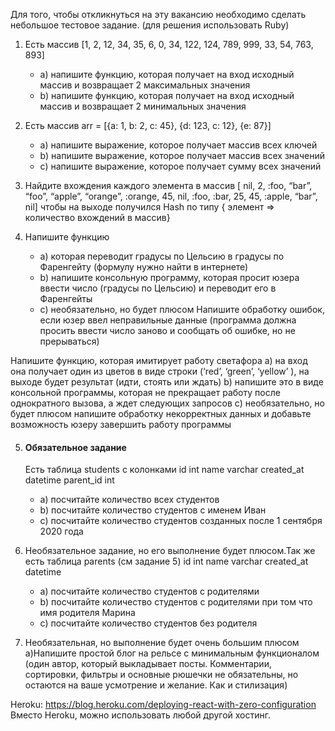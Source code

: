 Для того, чтобы откликнуться на эту вакансию необходимо сделать небольшое тестовое задание.
(для решения использовать Ruby)
1) Есть массив
   [1, 2, 12, 34, 35, 6, 0, 34, 122, 124, 789, 999, 33, 54, 763, 893]
   * a) напишите функцию, которая получает на вход исходный массив и возвращает 2
   максимальных значения
   * b) напишите функцию, которая получает на вход исходный массив и возвращает 2
   минимальных значения


2) Есть массив
   arr = [{a: 1, b: 2, c: 45}, {d: 123, c: 12}, {e: 87}]
   * a) напишите выражение, которое получает массив всех ключей
   * b) напишите выражение, которое получает массив всех значений
   * с) напишите выражение, которое получает сумму всех значений

3) Найдите вхождения каждого элемента в массив
   [ nil, 2, :foo, “bar”, “foo”, “apple”, “orange”, :orange, 45, nil,
   :foo, :bar, 25, 45, :apple, “bar”, nil]
   чтобы на выходе получился Hash по типу { элемент => количество вхождений в
   массив}

4) Напишите функцию
   * a) которая переводит градусы по Цельсию в градусы по Фаренгейту (формулу нужно
   найти в интернете)
   * b) напишите консольную программу, которая просит юзера ввести число (градусы по
   Цельсию) и переводит его в Фаренгейты
   * с) необязательно, но будет плюсом Напишите обработку ошибок, если юзер ввел
   неправильные данные (программа должна просить ввести число заново и сообщать об
   ошибке, но не прерываться)

Напишите функцию, которая имитирует работу светафора
a) на вход она получает один из цветов в виде строки (‘red’, ‘green’, ‘yellow’ ), на выходе
будет результат (идти, стоять или ждать)
b) напишите это в виде консольной программы, которая не прекращает работу после
однократного вызова, а ждет следующих запросов
c) необязательно, но будет плюсом напишите обработку некорректных данных и
добавьте возможность юзеру завершить работу программы

5) #### Обязательное задание
   Есть таблица students с колонками
   id int
   name varchar
   created_at datetime
   parent_id int
   * a) посчитайте количество всех студентов
   * b) посчитайте количество студентов с именем Иван
   * c) посчитайте количество студентов созданных после 1 сентября 2020 года

6) Необязательное задание, но его выполнение будет плюсом.Так же есть таблица parents (см задание 5)
   id int
   name varchar
   created_at datetime
   * a) посчитайте количество студентов с родителями
   * b) посчитайте количество студентов с родителями при том что имя родителя Марина
   * c) посчитайте количество студентов без родителя


7) Необязательная, но выполнение будет очень большим плюсом
   a)Напишите простой блог на рельсе с минимальным функционалом (один автор,
   который выкладывает посты. Комментарии, сортировки, фильтры и основные рюшечки
   не обязательны, но остаются на ваше усмотрение и желание. Как и стилизация)

Heroku:
https://blog.heroku.com/deploying-react-with-zero-configuration
Вместо Heroku, можно использовать любой другой хостинг.